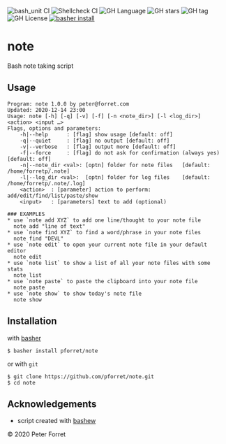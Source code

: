 ![bash_unit CI](https://github.com/pforret/note/workflows/bash_unit%20CI/badge.svg)
![Shellcheck CI](https://github.com/pforret/note/workflows/Shellcheck%20CI/badge.svg)
![GH Language](https://img.shields.io/github/languages/top/pforret/note)
![GH stars](https://img.shields.io/github/stars/pforret/note)
![GH tag](https://img.shields.io/github/v/tag/pforret/note)
![GH License](https://img.shields.io/github/license/pforret/note)
[![basher install](https://img.shields.io/badge/basher-install-white?logo=gnu-bash&style=flat)](https://basher.gitparade.com/package/)

# note

Bash note taking script

## Usage

    Program: note 1.0.0 by peter@forret.com
    Updated: 2020-12-14 23:00
    Usage: note [-h] [-q] [-v] [-f] [-n <note_dir>] [-l <log_dir>] <action> <input …>
    Flags, options and parameters:
        -h|--help      : [flag] show usage [default: off]
        -q|--quiet     : [flag] no output [default: off]
        -v|--verbose   : [flag] output more [default: off]
        -f|--force     : [flag] do not ask for confirmation (always yes) [default: off]
        -n|--note_dir <val>: [optn] folder for note files   [default: /home/forretp/.note]
        -l|--log_dir <val>:  [optn] folder for log files    [default: /home/forretp/.note/.log]
        <action>  : [parameter] action to perform: add/edit/find/list/paste/show
        <input>   : [parameters] text to add (optional)
    
    ### EXAMPLES
    * use `note add XYZ` to add one line/thought to your note file
      note add "line of text"
    * use `note find XYZ` to find a word/phrase in your note files
      note find "DEVL"
    * use `note edit` to open your current note file in your default editor
      note edit
    * use `note list` to show a list of all your note files with some stats
      note list
    * use `note paste` to paste the clipboard into your note file
      note paste
    * use `note show` to show today's note file
      note show
      

## Installation

with [basher](https://github.com/basherpm/basher)

	$ basher install pforret/note

or with `git`

	$ git clone https://github.com/pforret/note.git
	$ cd note

## Acknowledgements

* script created with [bashew](https://github.com/pforret/bashew)

&copy; 2020 Peter Forret
